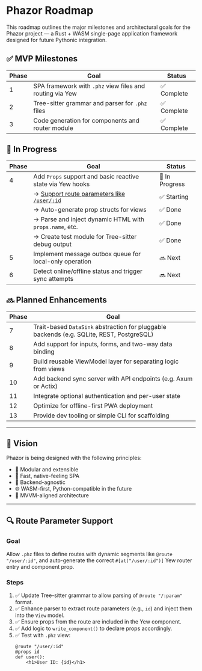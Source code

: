 # Phazor Roadmap

This roadmap outlines the major milestones and architectural goals for the Phazor project — a Rust + WASM single-page application framework designed for future Pythonic integration.

## ✅ MVP Milestones

| Phase | Goal | Status |
|-------|------|--------|
| 1 | SPA framework with `.phz` view files and routing via Yew | ✅ Complete |
| 2 | Tree-sitter grammar and parser for `.phz` files | ✅ Complete |
| 3 | Code generation for components and router module | ✅ Complete |

## 🚧 In Progress

| Phase | Goal | Status |
|-------|------|--------|
| 4 | Add `Props` support and basic reactive state via Yew hooks | 🚧 In Progress |
|   | → [Support route parameters like `/user/:id`](#route-parameter-support) | ✅ Starting |
|   | → Auto-generate prop structs for views | ✅ Done |
|   | → Parse and inject dynamic HTML with `props.name`, etc. | ✅ Done |
|   | → Create test module for Tree-sitter debug output | ✅ Done |
| 5 | Implement message outbox queue for local-only operation | 🔜 Next |
| 6 | Detect online/offline status and trigger sync attempts | 🔜 Next |

## 🔜 Planned Enhancements

| Phase | Goal |
|-------|------|
| 7 | Trait-based `DataSink` abstraction for pluggable backends (e.g. SQLite, REST, PostgreSQL) |
| 8 | Add support for inputs, forms, and two-way data binding |
| 9 | Build reusable ViewModel layer for separating logic from views |
| 10 | Add backend sync server with API endpoints (e.g. Axum or Actix) |
| 11 | Integrate optional authentication and per-user state |
| 12 | Optimize for offline-first PWA deployment |
| 13 | Provide dev tooling or simple CLI for scaffolding |

---

## 🧠 Vision

Phazor is being designed with the following principles:
- 🧩 Modular and extensible
- 🚀 Fast, native-feeling SPA
- 🔌 Backend-agnostic
- 🌐 WASM-first, Python-compatible in the future
- 🧠 MVVM-aligned architecture

---

## 🔍 Route Parameter Support

### Goal
Allow `.phz` files to define routes with dynamic segments like `@route "/user/:id"`, and auto-generate the correct `#[at("/user/:id")]` Yew router entry and component prop.

### Steps
1. ✅ Update Tree-sitter grammar to allow parsing of `@route "/:param"` format.
2. ✅ Enhance parser to extract route parameters (e.g., `id`) and inject them into the `View` model.
3. ✅ Ensure props from the route are included in the Yew component.
4. ✅ Add logic to `write_component()` to declare props accordingly.
5. ✅ Test with `.phz` view:
   ```phz
   @route "/user/:id"
   @props id
   def user():
       <h1>User ID: {id}</h1>
